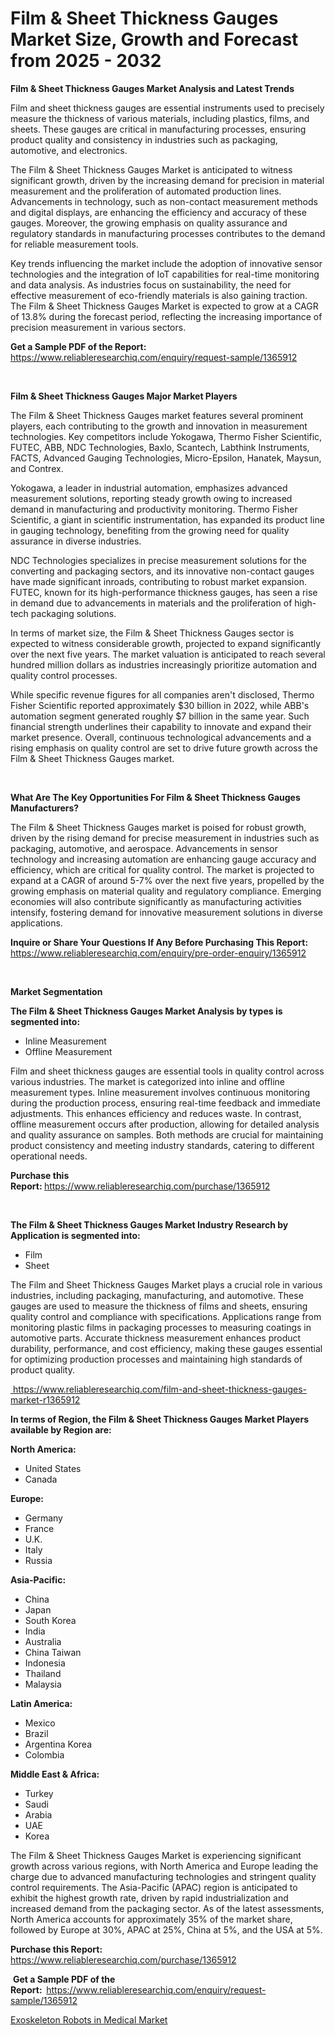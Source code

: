 <p><h1>Film & Sheet Thickness Gauges Market Size, Growth and Forecast from 2025 - 2032</h1></p><p><strong>Film & Sheet Thickness Gauges Market Analysis and Latest Trends</strong></p>
<p><p>Film and sheet thickness gauges are essential instruments used to precisely measure the thickness of various materials, including plastics, films, and sheets. These gauges are critical in manufacturing processes, ensuring product quality and consistency in industries such as packaging, automotive, and electronics.</p><p>The Film & Sheet Thickness Gauges Market is anticipated to witness significant growth, driven by the increasing demand for precision in material measurement and the proliferation of automated production lines. Advancements in technology, such as non-contact measurement methods and digital displays, are enhancing the efficiency and accuracy of these gauges. Moreover, the growing emphasis on quality assurance and regulatory standards in manufacturing processes contributes to the demand for reliable measurement tools.</p><p>Key trends influencing the market include the adoption of innovative sensor technologies and the integration of IoT capabilities for real-time monitoring and data analysis. As industries focus on sustainability, the need for effective measurement of eco-friendly materials is also gaining traction. The Film & Sheet Thickness Gauges Market is expected to grow at a CAGR of 13.8% during the forecast period, reflecting the increasing importance of precision measurement in various sectors.</p></p>
<p><strong>Get a Sample PDF of the Report:&nbsp;</strong> <a href="https://www.reliableresearchiq.com/enquiry/request-sample/1365912?utm_campaign=2335&utm_medium=2&utm_source=Github&utm_content=ia&utm_term=22032025&utm_id=film-sheet-thickness-gauges">https://www.reliableresearchiq.com/enquiry/request-sample/1365912</a></p>
<p>&nbsp;</p>
<p><strong>Film & Sheet Thickness Gauges Major Market Players</strong></p>
<p><p>The Film & Sheet Thickness Gauges market features several prominent players, each contributing to the growth and innovation in measurement technologies. Key competitors include Yokogawa, Thermo Fisher Scientific, FUTEC, ABB, NDC Technologies, Baxlo, Scantech, Labthink Instruments, FACTS, Advanced Gauging Technologies, Micro-Epsilon, Hanatek, Maysun, and Contrex.</p><p>Yokogawa, a leader in industrial automation, emphasizes advanced measurement solutions, reporting steady growth owing to increased demand in manufacturing and productivity monitoring. Thermo Fisher Scientific, a giant in scientific instrumentation, has expanded its product line in gauging technology, benefiting from the growing need for quality assurance in diverse industries. </p><p>NDC Technologies specializes in precise measurement solutions for the converting and packaging sectors, and its innovative non-contact gauges have made significant inroads, contributing to robust market expansion. FUTEC, known for its high-performance thickness gauges, has seen a rise in demand due to advancements in materials and the proliferation of high-tech packaging solutions.</p><p>In terms of market size, the Film & Sheet Thickness Gauges sector is expected to witness considerable growth, projected to expand significantly over the next five years. The market valuation is anticipated to reach several hundred million dollars as industries increasingly prioritize automation and quality control processes.</p><p>While specific revenue figures for all companies aren't disclosed, Thermo Fisher Scientific reported approximately $30 billion in 2022, while ABB's automation segment generated roughly $7 billion in the same year. Such financial strength underlines their capability to innovate and expand their market presence. Overall, continuous technological advancements and a rising emphasis on quality control are set to drive future growth across the Film & Sheet Thickness Gauges market.</p></p>
<p>&nbsp;</p>
<p><strong>What Are The Key Opportunities For Film & Sheet Thickness Gauges Manufacturers?</strong></p>
<p><p>The Film & Sheet Thickness Gauges market is poised for robust growth, driven by the rising demand for precise measurement in industries such as packaging, automotive, and aerospace. Advancements in sensor technology and increasing automation are enhancing gauge accuracy and efficiency, which are critical for quality control. The market is projected to expand at a CAGR of around 5-7% over the next five years, propelled by the growing emphasis on material quality and regulatory compliance. Emerging economies will also contribute significantly as manufacturing activities intensify, fostering demand for innovative measurement solutions in diverse applications.</p></p>
<p><strong>Inquire or Share Your Questions If Any Before Purchasing This Report:</strong> <a href="https://www.reliableresearchiq.com/enquiry/pre-order-enquiry/1365912?utm_campaign=2335&utm_medium=2&utm_source=Github&utm_content=ia&utm_term=22032025&utm_id=film-sheet-thickness-gauges">https://www.reliableresearchiq.com/enquiry/pre-order-enquiry/1365912</a></p>
<p>&nbsp;</p>
<p><strong>Market Segmentation</strong></p>
<p><strong>The Film & Sheet Thickness Gauges Market Analysis by types is segmented into:</strong></p>
<p><ul><li>Inline Measurement</li><li>Offline Measurement</li></ul></p>
<p><p>Film and sheet thickness gauges are essential tools in quality control across various industries. The market is categorized into inline and offline measurement types. Inline measurement involves continuous monitoring during the production process, ensuring real-time feedback and immediate adjustments. This enhances efficiency and reduces waste. In contrast, offline measurement occurs after production, allowing for detailed analysis and quality assurance on samples. Both methods are crucial for maintaining product consistency and meeting industry standards, catering to different operational needs.</p></p>
<p><strong>Purchase this Report:&nbsp;</strong><a href="https://www.reliableresearchiq.com/purchase/1365912?utm_campaign=2335&utm_medium=2&utm_source=Github&utm_content=ia&utm_term=22032025&utm_id=film-sheet-thickness-gauges">https://www.reliableresearchiq.com/purchase/1365912</a></p>
<p>&nbsp;</p>
<p><strong>The Film & Sheet Thickness Gauges Market Industry Research by Application is segmented into:</strong></p>
<p><ul><li>Film</li><li>Sheet</li></ul></p>
<p><p>The Film and Sheet Thickness Gauges Market plays a crucial role in various industries, including packaging, manufacturing, and automotive. These gauges are used to measure the thickness of films and sheets, ensuring quality control and compliance with specifications. Applications range from monitoring plastic films in packaging processes to measuring coatings in automotive parts. Accurate thickness measurement enhances product durability, performance, and cost efficiency, making these gauges essential for optimizing production processes and maintaining high standards of product quality.</p></p>
<p><a href="https://www.reliableresearchiq.com/film-and-sheet-thickness-gauges-market-r1365912?utm_campaign=2335&utm_medium=2&utm_source=Github&utm_content=ia&utm_term=22032025&utm_id=film-sheet-thickness-gauges">&nbsp;https://www.reliableresearchiq.com/film-and-sheet-thickness-gauges-market-r1365912</a></p>
<p><strong>In terms of Region, the Film & Sheet Thickness Gauges Market Players available by Region are:</strong></p>
<p>
    <p> <strong> North America: </strong>
        <ul>
            <li>United States</li>
            <li>Canada</li>
        </ul>
        </p> 
    <p> <strong> Europe: </strong>
        <ul>
            <li>Germany</li>
            <li>France</li>
            <li>U.K.</li>
            <li>Italy</li>
            <li>Russia</li>
        </ul>
        </p> 
    <p> <strong> Asia-Pacific: </strong>
        <ul>
            <li>China</li>
            <li>Japan</li>
            <li>South Korea</li>
            <li>India</li>
            <li>Australia</li>
            <li>China Taiwan</li>
            <li>Indonesia</li>
            <li>Thailand</li>
            <li>Malaysia</li>
        </ul>
        </p> 
    <p> <strong> Latin America: </strong>
        <ul>
            <li>Mexico</li>
            <li>Brazil</li>
            <li>Argentina Korea</li>
            <li>Colombia</li>
        </ul>
        </p> 
    <p> <strong> Middle East & Africa: </strong>
        <ul>
            <li>Turkey</li>
            <li>Saudi</li>
            <li>Arabia</li>
            <li>UAE</li>
            <li>Korea</li>
        </ul>
    </p>
    </p>
<p><p>The Film & Sheet Thickness Gauges Market is experiencing significant growth across various regions, with North America and Europe leading the charge due to advanced manufacturing technologies and stringent quality control requirements. The Asia-Pacific (APAC) region is anticipated to exhibit the highest growth rate, driven by rapid industrialization and increased demand from the packaging sector. As of the latest assessments, North America accounts for approximately 35% of the market share, followed by Europe at 30%, APAC at 25%, China at 5%, and the USA at 5%.</p></p>
<p><strong>Purchase this Report: </strong><a href="https://www.reliableresearchiq.com/purchase/1365912?utm_campaign=2335&utm_medium=2&utm_source=Github&utm_content=ia&utm_term=22032025&utm_id=film-sheet-thickness-gauges">https://www.reliableresearchiq.com/purchase/1365912</a></p>
<p>&nbsp;<strong>Get a Sample PDF of the Report:&nbsp;&nbsp;</strong><a href="https://www.reliableresearchiq.com/enquiry/request-sample/1365912?utm_campaign=2335&utm_medium=2&utm_source=Github&utm_content=ia&utm_term=22032025&utm_id=film-sheet-thickness-gauges">https://www.reliableresearchiq.com/enquiry/request-sample/1365912</a></p>
<p><strong></strong></p>
<p><p><a href="https://github.com/shirleenfraker87/Market-Research-Report-List-1/blob/main/exoskeleton-robots-in-medical-market.md?utm_campaign=2335&utm_medium=2&utm_source=Github&utm_content=ia&utm_term=22032025&utm_id=film-sheet-thickness-gauges">Exoskeleton Robots in Medical Market</a></p></p>